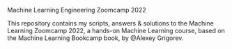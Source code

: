 Machine Learning Engineering Zoomcamp 2022

This repository contains my scripts, answers & solutions to the Machine Learning Zoomcamp 2022, a hands-on Machine Learning course, based on the Machine Learning Bookcamp book, by @Alexey Grigorev.
